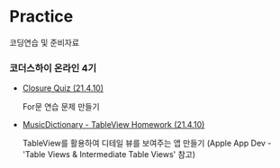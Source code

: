 # Practice
코딩연습 및 준비자료

### 코더스하이 온라인 4기

* [Closure Quiz (21.4.10)](./ClosureQuiz.md)

	For문 연습 문제 만들기
  
* [MusicDictionary - TableView Homework (21.4.10)](./MusicDictionary)

	TableView를 활용하여 디테일 뷰를 보여주는 앱 만들기
	(Apple App Dev - 'Table Views & Intermediate Table Views' 참고)